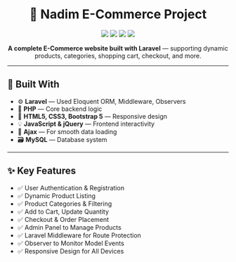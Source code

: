 <h1 align="center">🛒 Nadim E-Commerce Project</h1>

<p align="center">
  <img src="https://img.shields.io/badge/Laravel-9.x-red?style=for-the-badge&logo=laravel&logoColor=white" />
  <img src="https://img.shields.io/badge/PHP-8.x-blue?style=for-the-badge&logo=php&logoColor=white" />
  <img src="https://img.shields.io/badge/MySQL-Database-lightblue?style=for-the-badge&logo=mysql&logoColor=white" />
  <img src="https://img.shields.io/badge/Bootstrap-5-purple?style=for-the-badge&logo=bootstrap&logoColor=white" />
</p>

<p align="center">
  <b>A complete E-Commerce website built with Laravel</b> — supporting dynamic products, categories, shopping cart, checkout, and more.
</p>

---

## 🔧 Built With

- ⚙️ **Laravel** — Used Eloquent ORM, Middleware, Observers
- 🧠 **PHP** — Core backend logic
- 🎨 **HTML5, CSS3, Bootstrap 5** — Responsive design
- 💡 **JavaScript & jQuery** — Frontend interactivity
- 🔄 **Ajax** — For smooth data loading
- 🗃️ **MySQL** — Database system

---

## ✨ Key Features

- ✅ User Authentication & Registration
- ✅ Dynamic Product Listing
- ✅ Product Categories & Filtering
- ✅ Add to Cart, Update Quantity
- ✅ Checkout & Order Placement
- ✅ Admin Panel to Manage Products
- ✅ Laravel Middleware for Route Protection
- ✅ Observer to Monitor Model Events
- ✅ Responsive Design for All Devices